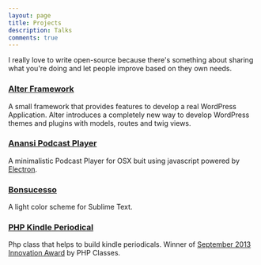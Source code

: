 ```yaml
---
layout: page
title: Projects
description: Talks
comments: true
---
```


I really love to write open-source because there's something about sharing what you're doing and let people improve
based on they own needs.

### [Alter Framework](http://alterframework.com)
A small framework that provides features to develop a real WordPress Application.
Alter introduces a completely new way to develop WordPress themes and plugins with models, routes and twig views.

### [Anansi Podcast Player](https://anansipodcast.github.io/)

A minimalistic Podcast Player for OSX buit using javascript powered by [Electron](http://electron.atom.io).

### [Bonsucesso](https://github.com/sergiovilar/bonsucesso)

A light color scheme for Sublime Text.

### [PHP Kindle Periodical](https://github.com/sergiovilar/Kindle-Periodical)

Php class that helps to build kindle periodicals. Winner of [September 2013 Innovation Award](http://www.phpclasses.org/winners/year/2013/) by PHP Classes.
